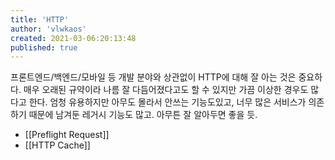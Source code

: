 ```yaml
---
title: 'HTTP'
author: 'vlwkaos'
created: 2021-03-06:20:13:48
published: true
---
```


프론트엔드/백엔드/모바일 등 개발 분야와 상관없이 HTTP에 대해 잘 아는 것은 중요하다. 매우 오래된 규약이라 나름 잘 다듬어졌다고도 할 수 있지만 가끔 이상한 경우도 많다고 한다. 엄청 유용하지만 아무도 몰라서 안쓰는 기능도있고, 너무 많은 서비스가 의존하기 때문에 남겨둔 레거시 기능도 많고. 아무튼 잘 알아두면 좋을 듯.

- [[Preflight Request]]
- [[HTTP Cache]]